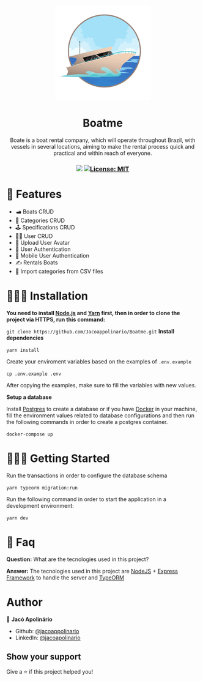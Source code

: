 <p align="center">
  <img src="./.github/logo.svg" width="250px" />
</p>

<h1 align="center">Boatme</h1>
<p align="center">Boate is a boat rental company, which will operate throughout Brazil, with vessels in several locations, aiming to make the rental process quick and practical and within reach of everyone.</p>

<h3 align="center">
 <img src="https://img.shields.io/badge/By-Jac%C3%B3%20Apolin%C3%A1rio-blue">
  <a href="#" target="_blank">
    <img alt="License: MIT" src="https://img.shields.io/badge/License-MIT-blue.svg" />
  </a>
</h3>

# 🚀️ Features

* 🛥️ Boats CRUD 
* 📑️ Categories CRUD
* 🕹️ Specifications CRUD
* 🙋🏾️ User CRUD
* 📸️ Upload User Avatar
* 🔐️ User Authentication
* 📱️ Mobile User Authentication
* ✍️ Rentals Boats
* 📂 Import categories from CSV files

# 👷🏾‍♂️️ Installation
**You need to install [Node.js](https://nodejs.org/en/download/) and [Yarn](https://yarnpkg.com/) first, then in order to clone the project via HTTPS, run this command:**

```git clone https://github.com/Jacoappolinario/Boatme.git```
**Install dependencies**

```yarn install```

Create your enviroment variables based on the examples of  ```.env.example```

```cp .env.example .env```

After copying the examples, make sure to fill the variables with new values.

**Setup a database**

Install [Postgres](https://www.postgresql.org/) to create a database or if you have [Docker](https://www.docker.com/) in your machine, fill the environment values related to database configurations and then run the following commands in order to create a postgres container.

```docker-compose up```

# 🏃🏾‍♂️️ Getting Started

Run the transactions in order to configure the database schema

```yarn typeorm migration:run```

Run the following command in order to start the application in a development environment:

```yarn dev```

# 📮️ Faq

**Question:** What are the tecnologies used in this project?

**Answer:** The tecnologies used in this project are [NodeJS](https://nodejs.org/en/) + [Express Framework](http://expressjs.com/en/) to handle the server and [TypeORM](https://typeorm.io/#/) 

# Author

👤 **Jacó Apolinário**

- Github: [@jacoappolinario](https://github.com/jacoappolinario)
- LinkedIn: [@jacoapolinario](https://www.linkedin.com/in/jacoapolinario/)

## Show your support
Give a ⭐️ if this project helped you!